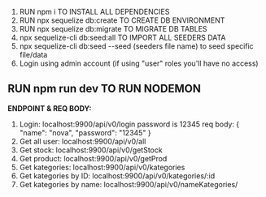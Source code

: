 1. RUN npm i TO INSTALL ALL DEPENDENCIES
2. RUN npx sequelize db:create TO CREATE DB ENVIRONMENT
3. RUN npx sequelize db:migrate TO MIGRATE DB TABLES
4. npx sequelize-cli db:seed:all TO IMPORT ALL SEEDERS DATA
5. npx sequelize-cli db:seed --seed (seeders file name) to seed specific file/data
6. Login using admin account (if using "user" roles you'll have no access)

## RUN npm run dev TO RUN NODEMON

**ENDPOINT & REQ BODY:**

1. Login: localhost:9900/api/v0/login
   password is 12345
   req body:
   {
   "name": "nova",
   "password": "12345"
   }
2. Get all user: localhost:9900/api/v0/all
3. Get stock: localhost:9900/api/v0/getStock
4. Get product: localhost:9900/api/v0/getProd
5. Get kategories: localhost:9900/api/v0/kategories
6. Get kategories by ID: localhost:9900/api/v0/kategories/:id <!-- ex: localhost:9900/api/v0/kategories/:id  -->
7. Get kategories by name: localhost:9900/api/v0/nameKategories/ <!-- using query "name" -->
